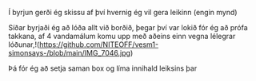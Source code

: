 Í byrjun gerði ég skissu af því hvernig ég vil gera leikinn (engin mynd)

Síðar byrjaði ég að lóða allt við borðið, þegar því var lokið fór ég að prófa takkana, af 4 vandamálum komu upp með aðeins einn vegna lélegrar lóðunar,!(https://github.com/NITEOFF/vesm1-simonsays-/blob/main/IMG_7046.jpg)

Þá fór ég að setja saman box og líma innihald leiksins þar
